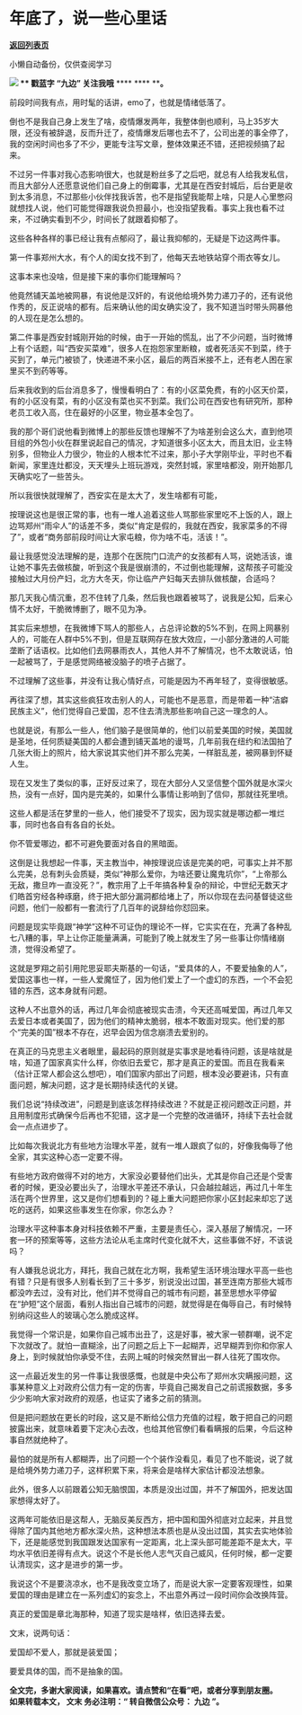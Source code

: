 # 年底了，说一些心里话

[**返回列表页**](/gzh/九边)

小懒自动备份，仅供查阅学习

******![](https://mmbiz.qpic.cn/mmbiz_gif/Lvm6UAoJibrP9JEWQRXR3swLXRYlFicicbg2q6gYPiapiaCkPr8GibxibGO0jcDe76cnAUJ3KBkCmyTIZBueDAOslJ0Zw/640?wx_fmt=gif)****
** **戳蓝字 **“九边”** 关注我哦**** **** **** ****。**

  

前段时间我有点，用时髦的话讲，emo了，也就是情绪低落了。

倒也不是我自己身上发生了啥，疫情爆发两年，我整体倒也顺利，马上35岁大限，还没有被辞退，反而升迁了，疫情爆发后哪也去不了，公司出差的事全停了，我的空闲时间也多了不少，更能专注写文章，整体效果还不错，还把视频搞了起来。

不过另一件事对我心态影响很大，也就是粉丝多了之后吧，就总有人给我发私信，而且大部分人还愿意说他们自己身上的倒霉事，尤其是在西安封城后，后台更是收到太多消息，不过那些小伙伴找我诉苦，也不是指望我能帮上啥，只是人心里憋闷就想找人说，他们可能觉得跟我说负担最小，也没指望我看。事实上我也看不过来，不过确实看到不少，时间长了就跟着抑郁了。

这些各种各样的事已经让我有点郁闷了，最让我抑郁的，无疑是下边这两件事。

第一件事郑州大水，有个人的闺女找不到了，他每天去地铁站穿个雨衣等女儿。

这事本来也没啥，但是接下来的事你们能理解吗？

他竟然铺天盖地被网暴，有说他是汉奸的，有说他给境外势力递刀子的，还有说他作秀的，反正说啥的都有。后来确认他的闺女确实没了，我不知道当时带头网暴他的人现在是怎么想的。

第二件事是西安封城刚开始的时候，由于一开始的慌乱，出了不少问题，当时微博上有个话题，叫“西安买菜难”，很多人在抱怨家里断粮，或者死活买不到菜，终于买到了，单元门被锁了，快递进不来小区，最后的两百米接不上，还有老人困在家里买不到药等等。

后来我收到的后台消息多了，慢慢看明白了：有的小区菜免费，有的小区天价菜，有的小区没有菜，有的小区没有菜也买不到菜。我们公司在西安也有研究所，那种老员工收入高，住在最好的小区里，物业基本全包了。

我的那个哥们说他看到微博上的那些反馈也理解不了为啥差别会这么大，直到他项目组的外包小伙在群里说起自己的情况，才知道很多小区太大，而且太旧，业主特别多，但物业人力很少，物业的人根本忙不过来，那小子大学刚毕业，平时也不看新闻，家里连灶都没，天天埋头上班玩游戏，突然封城，家里啥都没，刚开始那几天确实吃了一些苦头。

所以我很快就理解了，西安实在是太大了，发生啥都有可能，

按理说这也是很正常的事，也有一堆人追着这些人骂那些家里吃不上饭的人，跟上边骂郑州“雨伞人”的话差不多，类似“肯定是假的，我就在西安，我家菜多的不得了”，或者“商务部前段时间让大家屯粮，你为啥不屯，活该！”。

最让我感觉没法理解的是，连那个在医院门口流产的女孩都有人骂，说她活该，谁让她不事先去做核酸，听到这个我是很崩溃的，不过倒也能理解，这帮孩子可能没接触过大月份产妇，北方大冬天，你让临产产妇每天去排队做核酸，合适吗？

那几天我心情沉重，忍不住转了几条，然后我也跟着被骂了，说我是公知，后来心情不太好，干脆微博删了，眼不见为净。

其实后来想想，在我微博下骂人的那些人，占总评论数的5%不到，在网上网暴别人的，可能在人群中5%不到，但是互联网存在放大效应，一小部分激进的人可能垄断了话语权。比如他们去网暴雨衣人，其他人并不了解情况，也不太敢说话，怕一起被骂了，于是感觉网络被没脑子的喷子占据了。

不过理解了这些事，并没有让我心情好点，可能是因为不再年轻了，变得很敏感。

再往深了想，其实这些疯狂攻击别人的人，可能也不是恶意，而是带着一种“洁癖民族主义”，他们觉得自己爱国，忍不住去清洗那些影响自己这一理念的人。

也就是说，有那么一些人，他们脑子是很简单的，他们以前爱美国的时候，美国就是圣地，任何质疑美国的人都会遭到铺天盖地的谩骂，几年前我在纽约和法国拍了几张大街上的照片，给大家说其实他们并不那么完美，一样脏乱差，被网暴到怀疑人生。

现在又发生了类似的事，正好反过来了，现在大部分人又坚信整个国外就是水深火热，没有一点好，国内是完美的，如果什么事情让影响到了信仰，那就往死里喷。

这些人都是活在梦里的一些人，他们接受不了现实，因为现实就是哪边都一堆烂事，同时也各自有各自的长处。

你不管爱哪边，都不可避免要面对各自的黑暗面。

这倒是让我想起一件事，天主教当中，神按理说应该是完美的吧，可事实上并不那么完美，总有刺头会质疑，类似“神那么爱你，为啥还要让魔鬼坑你”，“上帝那么无敌，撒旦咋一直没死？”，教宗用了上千年搞各种复杂的辩论，中世纪无数天才们皓首穷经各种琢磨，终于把大部分漏洞都给堵上了，所以你现在去问基督徒这些问题，他们一般都有一套流行了几百年的说辞给你怼回来。

问题是现实毕竟跟“神学”这种不可证伪的理论不一样，它实实在在，充满了各种乱七八糟的事，早上让你正能量满满，可能到了晚上就发生了另一些事让你情绪崩溃，觉得没希望了。

这就是罗翔之前引用陀思妥耶夫斯基的一句话，“爱具体的人，不要爱抽象的人”，爱国这事也一样，一些人爱魔怔了，因为他们爱上了一个虚幻的东西，一个不会犯错的东西，这本身就有问题。

这种人不出意外的话，再过几年会彻底被现实击溃，今天还高喊爱国，再过几年又去爱日本或者美国了，因为他们的精神太脆弱，根本不敢面对现实。他们爱的那个“完美的国”根本不存在，迟早会因为信念崩溃去爱别的。

在真正的马克思主义者眼里，最起码的原则就是实事求是地看待问题，该是啥就是啥，知道了国家真实什么样，你依旧去爱它，那才是真正的爱国。而且在我看来（估计正常人都会这么想吧），咱们国家内部出了问题，根本没必要避讳，只有直面问题，解决问题，这才是长期持续迭代的关键。

我们总说“持续改进”，问题是到底该怎样持续改进？不就是正视问题改正问题，并且用制度形式确保今后再也不犯错，这才是一个完整的改进循环，持续下去社会就会一点点进步了。

比如每次我说北方有些地方治理水平差，就有一堆人跟疯了似的，好像我侮辱了他全家，其实这种心态一定要不得。

有些地方政府做得不对的地方，大家没必要替他们出头，尤其是你自己还是个受害者的时候，更没必要出头了，治理水平差还不承认，只会越拉越远，再过几十年生活在两个世界里，这又是你们想看到的？碰上重大问题把你家小区封起来却忘了送吃的送药，如果这些事发生在你家，你怎么办？

治理水平这种事本身对科技依赖不严重，主要是责任心，深入基层了解情况，一环套一环的预案等等，这些方法论从毛主席时代变化就不大，这些事做不好，不该说吗？

有人嫌我总说北方，拜托，我自己就在北方啊，我希望生活环境治理水平高一些也有错？只是有很多人别看长到了三十多岁，别说没出过国，甚至连南方那些大城市都没咋去过，没有对比，他们并不觉得自己的城市有问题，甚至思想水平停留在“护短”这个层面，看别人指出自己城市的问题，就觉得是在侮辱自己，有时候特别纳闷这些人的玻璃心怎么脆成这样。

我觉得一个常识是，如果你自己城市出丑了，这是好事，被大家一顿群嘲，说不定下次就改了。就怕一直糊涂，出了问题之后上下一起糊弄，迟早糊弄到你和你家人身上，到时候就怕你承受不住，去网上喊的时候突然冒出一群人往死了围攻你。

这一点最近发生的另一件事让我很感慨，也就是中央公布了郑州水灾瞒报问题，这事某种意义上对政府公信力有一定的伤害，毕竟自己揭发自己之前谎报数据，多多少少影响大家对政府的观感，也证实了诸多之前的猜测。

但是把问题放在更长的时段，这又是不断给公信力充值的过程，敢于把自己的问题披露出来，就意味着要下定决心去改，也给其他官僚们看看瞒报的后果，今后这种事自然就绝种了。

最怕的就是所有人都糊弄，出了问题一个个装作没看见，看见了也不能说，说了就是给境外势力递刀子，这样积累下来，将来会是啥样大家估计都没法想象。

此外，很多人以前跟着公知无脑恨国，本质是没出过国，并不了解国外，把发达国家想得太好了。

这两年可能依旧是这帮人，无脑反美反西方，把中国和国外彻底对立起来，并且觉得除了国内其他地方都水深火热，这种想法本质也是从没出过国，其实去实地体验下，还是能感觉到我国跟发达国家有一定距离，北上深头部可能差距不是太大，平均水平依旧差得有点大。说这个不是长他人志气灭自己威风，任何时候，都一定要认清现实，这才是进步的第一步。

我说这个不是要浇凉水，也不是我改变立场了，而是说大家一定要客观理性，如果爱国的理由是建立在一系列虚幻的妄念上，不出意外再过一段时间你会改换阵营。

真正的爱国是章北海那种，知道了现实是啥样，依旧选择去爱。

文末，说两句话：

爱国却不爱人，那就是装爱国；

要爱具体的国，而不是抽象的国。

**全文完，多谢大家阅读，如果喜欢。请点赞和“在看”吧，或者分享到朋友圈。**  
 **如果转载本文， **文末** 务必注明：“ **转自微信公众号：** **九边** ”。**

  

